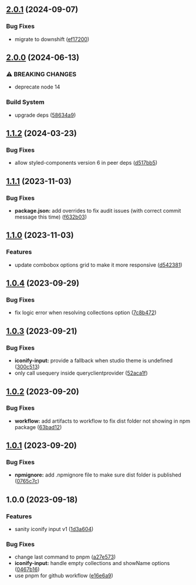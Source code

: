 ## [2.0.1](https://github.com/waspeer/sanity-plugin-iconify/compare/v2.0.0...v2.0.1) (2024-09-07)

### Bug Fixes

- migrate to downshift ([ef17200](https://github.com/waspeer/sanity-plugin-iconify/commit/ef17200b70496f54520fcfe70d8ea610f665cef5))

## [2.0.0](https://github.com/waspeer/sanity-plugin-iconify/compare/v1.1.2...v2.0.0) (2024-06-13)

### ⚠ BREAKING CHANGES

- deprecate node 14

### Build System

- upgrade deps ([58634a9](https://github.com/waspeer/sanity-plugin-iconify/commit/58634a976e822f375e90d331420ccd4d9625942e))

## [1.1.2](https://github.com/waspeer/sanity-plugin-iconify/compare/v1.1.1...v1.1.2) (2024-03-23)

### Bug Fixes

- allow styled-components version 6 in peer deps ([d517bb5](https://github.com/waspeer/sanity-plugin-iconify/commit/d517bb5f74b5cf27ecd10045b685c9ef4ff3149f))

## [1.1.1](https://github.com/waspeer/sanity-plugin-iconify/compare/v1.1.0...v1.1.1) (2023-11-03)

### Bug Fixes

- **package.json:** add overrides to fix audit issues (with correct commit message this time) ([f632b03](https://github.com/waspeer/sanity-plugin-iconify/commit/f632b03bd8b7962a98a91b073ab897cc2d7b01af))

## [1.1.0](https://github.com/waspeer/sanity-plugin-iconify/compare/v1.0.4...v1.1.0) (2023-11-03)

### Features

- update combobox options grid to make it more responsive ([d542381](https://github.com/waspeer/sanity-plugin-iconify/commit/d542381e5fa2c17a3b5d439d13900c3d87b91747))

## [1.0.4](https://github.com/waspeer/sanity-plugin-iconify/compare/v1.0.3...v1.0.4) (2023-09-29)

### Bug Fixes

- fix logic error when resolving collections option ([7c8b472](https://github.com/waspeer/sanity-plugin-iconify/commit/7c8b472610611f63b1871868fe26415531bda2e2))

## [1.0.3](https://github.com/waspeer/sanity-plugin-iconify/compare/v1.0.2...v1.0.3) (2023-09-21)

### Bug Fixes

- **iconify-input:** provide a fallback when studio theme is undefined ([300c513](https://github.com/waspeer/sanity-plugin-iconify/commit/300c513db2e491fe0c14b2a1b455ba7f5d3d9096))
- only call usequery inside queryclientprovider ([52aca1f](https://github.com/waspeer/sanity-plugin-iconify/commit/52aca1fd7c60e3c9c34ae9ab9d801179354f7489))

## [1.0.2](https://github.com/waspeer/sanity-plugin-iconify/compare/v1.0.1...v1.0.2) (2023-09-20)

### Bug Fixes

- **workflow:** add artifacts to workflow to fix dist folder not showing in npm package ([63bad12](https://github.com/waspeer/sanity-plugin-iconify/commit/63bad128a5dd66d758f692b3527ba6328773d994))

## [1.0.1](https://github.com/waspeer/sanity-plugin-iconify/compare/v1.0.0...v1.0.1) (2023-09-20)

### Bug Fixes

- **npmignore:** add .npmignore file to make sure dist folder is published ([0765c7c](https://github.com/waspeer/sanity-plugin-iconify/commit/0765c7c3950490442398a9b0d0f711649b0a4aad))

## 1.0.0 (2023-09-18)

### Features

- sanity iconify input v1 ([1d3a604](https://github.com/waspeer/sanity-plugin-iconify/commit/1d3a6046ad45cb849fc7c62ab93d3b22fffb9f9d))

### Bug Fixes

- change last command to pnpm ([a27e573](https://github.com/waspeer/sanity-plugin-iconify/commit/a27e573147f23690e773c31c08717fe3ff398744))
- **iconify-input:** handle empty collections and showName options ([0467b16](https://github.com/waspeer/sanity-plugin-iconify/commit/0467b16524e3113e32ff0f1bf356aafce275496a))
- use pnpm for github workflow ([e16e6a9](https://github.com/waspeer/sanity-plugin-iconify/commit/e16e6a903f16eaae6c44ac2b55f6db39abdc0311))
